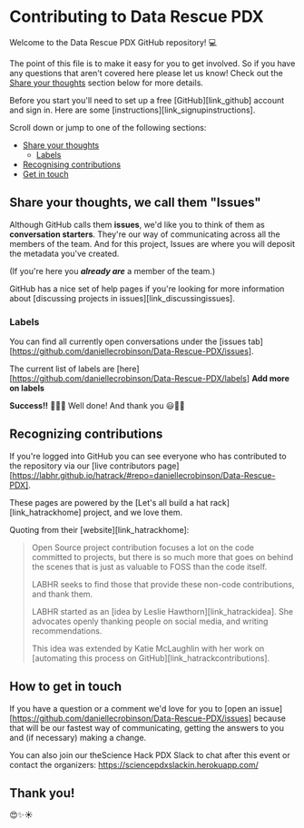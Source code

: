 # Contributing to Data Rescue PDX

Welcome to the Data Rescue PDX GitHub repository! :computer:

The point of this file is to make it easy for you to get involved. So if you have any questions that aren't covered here please let us know! Check out the [Share your thoughts](#share-your-thoughts) section below for more details.

Before you start you'll need to set up a free [GitHub][link_github] account and sign in. Here are some [instructions][link_signupinstructions].

Scroll down or jump to one of the following sections:

* [Share your thoughts](#share-your-thoughts)
  * [Labels](#labels)
* [Recognising contributions](#recognising-contributions)
* [Get in touch](#how-to-get-in-touch)

## Share your thoughts, we call them "Issues"

Although GitHub calls them **issues**, we'd like you to think of them as **conversation starters**. They're our way of communicating across all the members of the team. And for this project, Issues are where you will deposit the metadata you've created.

(If you're here you ***already are*** a member of the team.)

GitHub has a nice set of help pages if you're looking for more information about [discussing projects in issues][link_discussingissues].

### Labels

You can find all currently open conversations under the [issues tab][https://github.com/daniellecrobinson/Data-Rescue-PDX/issues].

The current list of labels are [here][https://github.com/daniellecrobinson/Data-Rescue-PDX/labels] 
**Add more on labels**

**Success!!** :balloon::balloon::balloon: Well done! And thank you :smiley::tada::sparkles:

## Recognizing contributions

If you're logged into GitHub you can see everyone who has contributed to the repository via our [live contributors page][https://labhr.github.io/hatrack/#repo=daniellecrobinson/Data-Rescue-PDX]. 

These pages are powered by the [Let's all build a hat rack][link_hatrackhome] project, and we love them. 

Quoting from their [website][link_hatrackhome]:

> Open Source project contribution focuses a lot on the code committed to projects, but there is so much more that goes on behind the scenes that is just as valuable to FOSS than the code itself.
> 
> LABHR seeks to find those that provide these non-code contributions, and thank them. 
>
> LABHR started as an [idea by Leslie Hawthorn][link_hatrackidea]. She advocates openly thanking people on social media, and writing recommendations.
>
> This idea was extended by Katie McLaughlin with her work on [automating this process on GitHub][link_hatrackcontributions]. 

## How to get in touch

If you have a question or a comment we'd love for you to [open an issue][https://github.com/daniellecrobinson/Data-Rescue-PDX/issues] because that will be our fastest way of communicating, getting the answers to you and (if necessary) making a change.

You can also join our theScience Hack PDX Slack to chat after this event or contact the organizers: https://sciencepdxslackin.herokuapp.com/


## Thank you!
:heart_eyes::sparkles::sunny:
